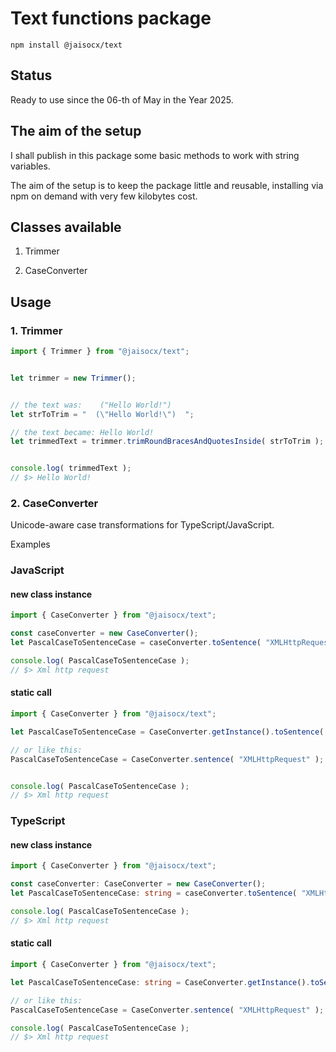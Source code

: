 # Text functions package

```
npm install @jaisocx/text
```


## Status
Ready to use since the 06-th of May in the Year 2025.



## The aim of the setup

I shall publish in this package some basic methods to work with string variables.

The aim of the setup is to keep the package little and reusable, installing via npm on demand with very few kilobytes cost.


## Classes available
1. Trimmer

2. CaseConverter





## Usage

### 1. Trimmer

```javascript
import { Trimmer } from "@jaisocx/text";


let trimmer = new Trimmer();


// the text was:    ("Hello World!")
let strToTrim = "  (\"Hello World!\")  ";

// the text became: Hello World!
let trimmedText = trimmer.trimRoundBracesAndQuotesInside( strToTrim );


console.log( trimmedText );
// $> Hello World!
```




### 2. CaseConverter


Unicode-aware case transformations for TypeScript/JavaScript.

Examples

### JavaScript

#### new class instance

```javascript
import { CaseConverter } from "@jaisocx/text";

const caseConverter = new CaseConverter();
let PascalCaseToSentenceCase = caseConverter.toSentence( "XMLHttpRequest" );

console.log( PascalCaseToSentenceCase );
// $> Xml http request
```

#### static call

```javascript
import { CaseConverter } from "@jaisocx/text";

let PascalCaseToSentenceCase = CaseConverter.getInstance().toSentence( "XMLHttpRequest" );

// or like this:
PascalCaseToSentenceCase = CaseConverter.sentence( "XMLHttpRequest" );


console.log( PascalCaseToSentenceCase );
// $> Xml http request
```



### TypeScript

#### new class instance

```typescript
import { CaseConverter } from "@jaisocx/text";

const caseConverter: CaseConverter = new CaseConverter();
let PascalCaseToSentenceCase: string = caseConverter.toSentence( "XMLHttpRequest" );

console.log( PascalCaseToSentenceCase );
// $> Xml http request
```


#### static call

```typescript
import { CaseConverter } from "@jaisocx/text";

let PascalCaseToSentenceCase: string = CaseConverter.getInstance().toSentence( "XMLHttpRequest" );

// or like this:
PascalCaseToSentenceCase = CaseConverter.sentence( "XMLHttpRequest" );

console.log( PascalCaseToSentenceCase );
// $> Xml http request
```





